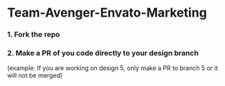 # Team-Avenger-Envato-Marketing

### 1. Fork the repo

### 2. Make a PR of you code directly to your design branch 

(example: If you are working on design 5, only make a PR to branch 5 or it will not be merged)
